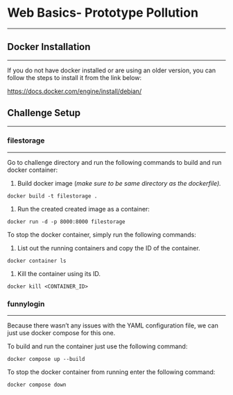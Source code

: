 # Web Basics- Prototype Pollution

---

## Docker Installation

---

If you do not have docker installed or are using an older version, you can follow the steps to install it from the link below:

https://docs.docker.com/engine/install/debian/

## Challenge Setup

---

### filestorage

---

Go  to challenge directory and run the following commands to build and run docker container:

1. Build docker image (*make sure to be same directory as the dockerfile).*

```docker
docker build -t filestorage .
```

1. Run the created created image as a container:

```docker
docker run -d -p 8000:8000 filestorage
```

To stop the docker container, simply run the following commands:

1. List out the running containers and copy the ID of the container.

```docker
docker container ls
```

1. Kill the container using its ID.

```docker
docker kill <CONTAINER_ID>
```

### funnylogin

---

Because there wasn’t any issues with the YAML configuration file, we can just use docker compose for this one.

To build and run the container just use the following command:

```docker
docker compose up --build
```

To stop the docker container from running enter the following command:

```docker
docker compose down
```
